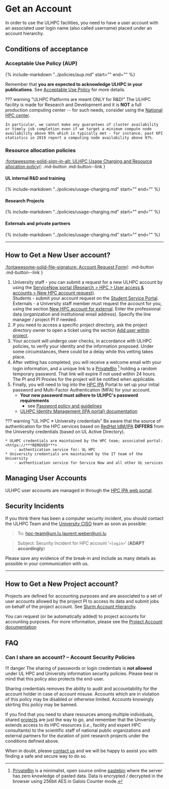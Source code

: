 # Get an Account

In order to use the ULHPC facilities, you need to have a user account with an associated user login name (also called username) placed under an account hierarchy.

## Conditions of acceptance

### Acceptable Use Policy (AUP)

{%
   include-markdown "../policies/aup.md"
   start="<!--intro-start-->"
   end="<!--intro-end-->"
%}

Remember that **you are expected to acknowledge ULHPC in your publications**.
See [Acceptable Use Policy](../policies/aup.md) for more details.

??? warning "ULHPC Platforms are meant ONLY for R&D!"
    The ULHPC facility is made for Research and Development and it is **NOT** a full production computing center -- for such needs, consider using the [National HPC center](https://luxprovide.lu).

    In particular, we cannot make any guarantees of cluster availability or timely job completion even if we target a minimum compute node availability above 95% which is typically met - for instance, past KPI statistics in 2019 report a computing node availability above 97%.

### Resource allocation policies

[:fontawesome-solid-sign-in-alt: ULHPC Usage Charging and Resource allocation policy](../policies/usage-charging.md){: .md-button .md-button--link }

#### UL internal R&D and training

{%
   include-markdown "../policies/usage-charging.md"
   start="<!--resource-allocation-ul-start-->"
   end="<!--resource-allocation-ul-end-->"
%}

#### Research Projects

{%
   include-markdown "../policies/usage-charging.md"
   start="<!--resource-allocation-project-start-->"
   end="<!--resource-allocation-project-end-->"
%}


#### Externals and private partners

{%
   include-markdown "../policies/usage-charging.md"
   start="<!--resource-allocation-externals-start-->"
   end="<!--resource-allocation-externals-end-->"
%}

----------------------------------
## How to Get a New User account?


[:fontawesome-solid-file-signature: Account Request Form](https://service.uni.lu/sp?id=sc_cat_item&sys_id=358906c98776c610aa6d65740cbb35e6&sysparm_category=9c992749db8f84109aa59ee3db96196f){: .md-button .md-button--link }


1. University staff - you can submit a request for a new ULHPC account by using the [ServiceNow portal (Research > HPC > User access & accounts > New HPC account request)](https://service.uni.lu/sp?id=sc_cat_item&sys_id=358906c98776c610aa6d65740cbb35e6&sysparm_category=9c992749db8f84109aa59ee3db96196f).  
Students - submit your account request on the [Student Service Portal](https://service.uni.lu/ssp).  
Externals - a University staff member must request the account for you, using the section [New HPC account for external](https://service.uni.lu/sp?id=sc_cat_item&sys_id=b12bce4d8776c610aa6d65740cbb3536&sysparm_category=9c992749db8f84109aa59ee3db96196f). Enter the professional data (organization and institutional email address). Specify the line manager / project PI if needed.
2. If you need to access a specific project directory, ask the project directory owner to open a ticket using the section [Add user within project](https://service.uni.lu/sp?id=sc_cat_item&sys_id=47f37b09dbcf84109aa59ee3db9619a5&sysparm_category=9c992749db8f84109aa59ee3db96196f).
3. Your account will undergo user checks, in accordance with ULHPC policies, to verify your identity and the information proposed. Under some circumstances, there could be a delay while this vetting takes place.
4. After vetting has completed, you will receive a welcome email with your login information, and a unique link to a [PrivateBin](https://privatebin.info/) [^1] holding a random temporary password. That link will expire if not used within 24 hours.
The PI and PI Proxies for the project will be notified when applicable.
5. Finally, you will need to log into the [HPC IPA](https://***REMOVED***) Portal to set up your initial password and Multi-Factor Authentication (MFA) for your account.
    * **Your new password must adhere to ULHPC's password requirements**
        - see  [Password policy and guidelines](../policies/passwords.md)
    * [ULHPC Identity Management (IPA portal) documentation](../connect/ipa.md)


??? warning "UL HPC $\neq$ University credentials"
    Be aware that the source of authentication for the HPC services based on [RedHat IdM/IPA](https://access.redhat.com/documentation/en-us/red_hat_enterprise_linux/7/html/linux_domain_identity_authentication_and_policy_guide/index) **DIFFERS** from the University credentials (based on UL Active Directory).

    * ULHPC credentials are maintained by the HPC team; associated portal: <https://***REMOVED***>
        - authentication service for: UL HPC
    * University credentials are maintained by the IT team of the University
        - authentication service for Service Now and all other UL services

[^1]: [PrivateBin](https://privatebin.info/) is a minimalist, open source online [pastebin](https://pastebin.com/) where the server has zero knowledge of pasted data. Data is encrypted / decrypted in the browser using 256bit AES in Galois Counter mode.

## Managing User Accounts

ULHPC user accounts are managed in through the [HPC IPA web portal](../connect/ipa.md).

## Security Incidents

If you think there has been a computer security incident, you should contact the ULHPC Team and the [University CISO](https://www.uni.lu/en/about/organisation/administration/it-security-team/) team as soon as possible:

> To: [hpc-team@uni.lu,laurent.weber@uni.lu](mailto:hpc-team@uni.lu,laurent.weber@uni.lu)

> Subject: Security Incident for HPC account '`<login>`' (**ADAPT accordingly**)

Please save any evidence of the break-in and include as many details as possible in your communication with us.

--------------------------------------
## How to Get a New Project account?

Projects are defined for accounting purposes and are associated to a set of user accounts allowed by the project PI to access its data and submit jobs on behalf of the project account. See [Slurm Account Hierarchy](../slurm/accounts.md).

You can request (or be automatically added) to project accounts for accounting purposes.
For more information, please see the [Project Account documentation](../accounts/projects.md)


## FAQ

### Can I share an account? – Account Security Policies


!!! danger
    The sharing of passwords or login credentials is **not allowed** under UL HPC and University information security policies. Please bear in mind that this policy also protects the end-user.

Sharing credentials removes the ability to audit and accountability for the account holder in case of account misuse. Accounts which are in violation of this policy may be disabled or otherwise limited. Accounts knowingly skirting this policy may be banned.

If you find that you need to share resources among multiple individuals, shared [projects](../accounts/projects.md) are just the way to go, and remember that the University extends access to its HPC resources (_i.e._, facility and expert HPC consultants) to the scientific staff of national public organizations and external partners for the duration of joint research projects under the conditions defined above.

When in doubt, please [contact us](../support/index.md) and we will be happy to assist you with finding a safe and secure way to do so.

